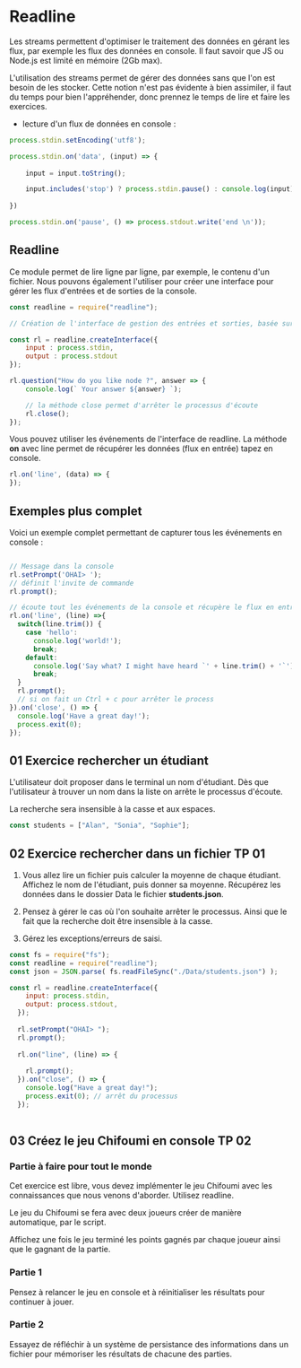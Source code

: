 # Readline

Les streams permettent d'optimiser le traitement des données en gérant les flux, par exemple les flux des données en console. Il faut savoir que JS ou Node.js est limité en mémoire (2Gb max). 

L'utilisation des streams permet de gérer des données sans que l'on est besoin de les stocker. Cette notion n'est pas évidente à bien assimiler, il faut du temps pour bien l'appréhender, donc prennez le temps de lire et faire les exercices.

- lecture d'un flux de données en console :

```js
process.stdin.setEncoding('utf8');

process.stdin.on('data', (input) => {
    
    input = input.toString();

    input.includes('stop') ? process.stdin.pause() : console.log(input);
    
})

process.stdin.on('pause', () => process.stdout.write('end \n'));
```

## Readline

Ce module permet de lire ligne par ligne, par exemple, le contenu d'un fichier. Nous pouvons également l'utiliser pour créer une interface pour gérer les flux d'entrées et de sorties de la console.

```js
const readline = require("readline");

// Création de l'interface de gestion des entrées et sorties, basée sur input et ouput de la console

const rl = readline.createInterface({
    input : process.stdin,
    output : process.stdout
});

rl.question("How do you like node ?", answer => {
    console.log(` Your answer ${answer} `);

    // la méthode close permet d'arrêter le processus d'écoute 
    rl.close();
});

```

Vous pouvez utiliser les événements de l'interface de readline. La méthode **on** avec line permet de récupérer les données (flux en entrée) tapez en console.

```js
rl.on('line', (data) => {
});

```

## Exemples plus complet

Voici un exemple complet permettant de capturer tous les événements en console :

```js

// Message dans la console
rl.setPrompt('OHAI> ');
// définit l'invite de commande
rl.prompt();

// écoute tout les événements de la console et récupère le flux en entrée
rl.on('line', (line) =>{
  switch(line.trim()) {
    case 'hello':
      console.log('world!');
      break;
    default:
      console.log('Say what? I might have heard `' + line.trim() + '`');
      break;
  }
  rl.prompt();
  // si on fait un Ctrl + c pour arrêter le process
}).on('close', () => {
  console.log('Have a great day!');
  process.exit(0);
});

```
## 01 Exercice rechercher un étudiant

L'utilisateur doit proposer dans le terminal un nom d'étudiant. Dès que l'utilisateur à trouver un nom dans la liste on arrête le processus d'écoute.

La recherche sera insensible à la casse et aux espaces.

```js
const students = ["Alan", "Sonia", "Sophie"];
```

## 02 Exercice rechercher dans un fichier TP 01 

1. Vous allez lire un fichier puis calculer la moyenne de chaque étudiant. Affichez le nom de l'étudiant, puis donner sa moyenne. Récupérez les données dans le dossier Data le fichier **students.json**.

2. Pensez à gérer le cas où l'on souhaite arrêter le processus. Ainsi que le fait que la recherche doit être insensible à la casse. 

3. Gérez les exceptions/erreurs de saisi.

```js
const fs = require("fs");
const readline = require("readline");
const json = JSON.parse( fs.readFileSync("./Data/students.json") );

const rl = readline.createInterface({
    input: process.stdin,
    output: process.stdout,
  });
  
  rl.setPrompt("OHAI> ");
  rl.prompt();
  
  rl.on("line", (line) => {
   
    rl.prompt();
  }).on("close", () => {
    console.log("Have a great day!");
    process.exit(0); // arrêt du processus
  });
  
```

## 03 Créez le jeu Chifoumi en console TP 02

### Partie à faire pour tout le monde

Cet exercice est libre, vous devez implémenter le jeu Chifoumi avec les connaissances que nous venons d'aborder. Utilisez readline.

Le jeu du Chifoumi se fera avec deux joueurs créer de manière automatique, par le script.

Affichez une fois le jeu terminé les points gagnés par chaque joueur ainsi que le gagnant de la partie.

### Partie 1 

Pensez à relancer le jeu en console et à réinitialiser les résultats pour continuer à jouer.

### Partie 2 

Essayez de réfléchir à un système de persistance des informations dans un fichier pour mémoriser les résultats de chacune des parties.